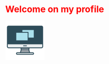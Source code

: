 <style>
.nadpis {
  color:red;
}
</style>  

<h1 class="nadpis">Welcome on my profile</h1>
<img src="Picture/logo.png" alt="Logo" width="125" height="125" />

